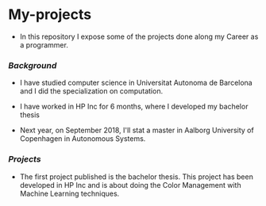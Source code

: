 # My-projects


- In this repository I expose some of the projects done along my Career as a programmer. 

### *Background*
- I have studied computer science in Universitat Autonoma de Barcelona and I did the specialization on computation. 
- I have worked in HP Inc for 6 months, where I developed my bachelor thesis 

- Next year, on September 2018, I'll stat a master in Aalborg University of Copenhagen in Autonomous Systems.

### *Projects*
- The first project published is the bachelor thesis. This project has been developed in HP Inc and is about doing the Color Management with Machine Learning techniques.
